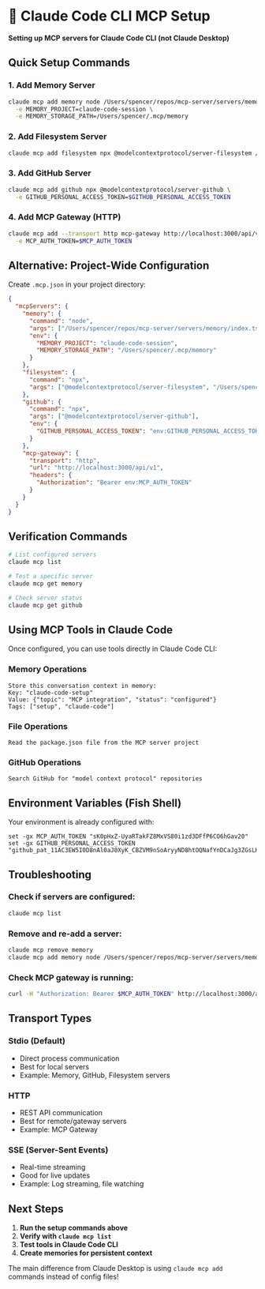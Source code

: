 # 🚀 Claude Code CLI MCP Setup

**Setting up MCP servers for Claude Code CLI (not Claude Desktop)**

## Quick Setup Commands

### 1. Add Memory Server
```bash
claude mcp add memory node /Users/spencer/repos/mcp-server/servers/memory/index.ts \
  -e MEMORY_PROJECT=claude-code-session \
  -e MEMORY_STORAGE_PATH=/Users/spencer/.mcp/memory
```

### 2. Add Filesystem Server
```bash
claude mcp add filesystem npx @modelcontextprotocol/server-filesystem /Users/spencer/repos/mcp-server
```

### 3. Add GitHub Server  
```bash
claude mcp add github npx @modelcontextprotocol/server-github \
  -e GITHUB_PERSONAL_ACCESS_TOKEN=$GITHUB_PERSONAL_ACCESS_TOKEN
```

### 4. Add MCP Gateway (HTTP)
```bash
claude mcp add --transport http mcp-gateway http://localhost:3000/api/v1 \
  -e MCP_AUTH_TOKEN=$MCP_AUTH_TOKEN
```

## Alternative: Project-Wide Configuration

Create `.mcp.json` in your project directory:

```json
{
  "mcpServers": {
    "memory": {
      "command": "node",
      "args": ["/Users/spencer/repos/mcp-server/servers/memory/index.ts"],
      "env": {
        "MEMORY_PROJECT": "claude-code-session",
        "MEMORY_STORAGE_PATH": "/Users/spencer/.mcp/memory"
      }
    },
    "filesystem": {
      "command": "npx",
      "args": ["@modelcontextprotocol/server-filesystem", "/Users/spencer/repos/mcp-server"]
    },
    "github": {
      "command": "npx", 
      "args": ["@modelcontextprotocol/server-github"],
      "env": {
        "GITHUB_PERSONAL_ACCESS_TOKEN": "env:GITHUB_PERSONAL_ACCESS_TOKEN"
      }
    },
    "mcp-gateway": {
      "transport": "http",
      "url": "http://localhost:3000/api/v1",
      "headers": {
        "Authorization": "Bearer env:MCP_AUTH_TOKEN"
      }
    }
  }
}
```

## Verification Commands

```bash
# List configured servers
claude mcp list

# Test a specific server
claude mcp get memory

# Check server status
claude mcp get github
```

## Using MCP Tools in Claude Code

Once configured, you can use tools directly in Claude Code CLI:

### Memory Operations
```
Store this conversation context in memory:
Key: "claude-code-setup"
Value: {"topic": "MCP integration", "status": "configured"}
Tags: ["setup", "claude-code"]
```

### File Operations  
```
Read the package.json file from the MCP server project
```

### GitHub Operations
```
Search GitHub for "model context protocol" repositories
```

## Environment Variables (Fish Shell)

Your environment is already configured with:
```fish
set -gx MCP_AUTH_TOKEN "sK0pHxZ-UyaRTakFZ8MxVS80i1zd3DFfP6CO6hGav20"
set -gx GITHUB_PERSONAL_ACCESS_TOKEN "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"
```

## Troubleshooting

### Check if servers are configured:
```bash
claude mcp list
```

### Remove and re-add a server:
```bash
claude mcp remove memory
claude mcp add memory node /Users/spencer/repos/mcp-server/servers/memory/index.ts
```

### Check MCP gateway is running:
```bash
curl -H "Authorization: Bearer $MCP_AUTH_TOKEN" http://localhost:3000/api/v1/servers
```

## Transport Types

### Stdio (Default)
- Direct process communication
- Best for local servers
- Example: Memory, GitHub, Filesystem servers

### HTTP  
- REST API communication
- Best for remote/gateway servers
- Example: MCP Gateway

### SSE (Server-Sent Events)
- Real-time streaming
- Good for live updates
- Example: Log streaming, file watching

## Next Steps

1. **Run the setup commands above**
2. **Verify with `claude mcp list`** 
3. **Test tools in Claude Code CLI**
4. **Create memories for persistent context**

The main difference from Claude Desktop is using `claude mcp add` commands instead of config files!